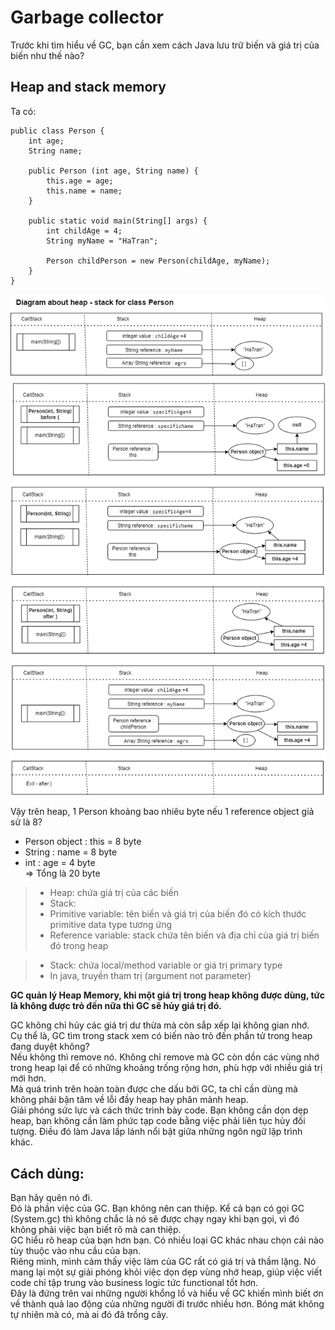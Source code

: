 # Garbage collector

Trước khi tìm hiểu về GC, bạn cần xem cách Java lưu trữ biến và giá trị của biến như thế nào?
## Heap and stack memory

Ta có:

    public class Person {
        int age;
        String name;
    
        public Person (int age, String name) {
            this.age = age;
            this.name = name;
        }
    
        public static void main(String[] args) {
            int childAge = 4;
            String myName = "HaTran";
    
            Person childPerson = new Person(childAge, myName);
        }
    }

![CallStack-Stack-Heap-Diagram](GarbageCollector.png)

Vậy trên heap, 1 Person khoảng bao nhiêu byte nếu 1 reference object giả sử là 8?  
- Person object : this = 8 byte  
- String : name = 8 byte  
- int : age = 4 byte  
=> Tổng là 20 byte

> - Heap: chứa giá trị của các biến
> - Stack: 
>  - Primitive variable: tên biến và giá trị của biến đó có kích thước primitive data type tương ứng
>  - Reference variable: stack chứa tên biến và địa chỉ của giá trị biến đó trong heap

> - Stack: chứa local/method variable or giá trị primary type
> - In java, truyền tham trị (argument not parameter)

**GC quản lý Heap Memory, khi một giá trị trong heap không được dùng, tức là không được trỏ đến nữa thì GC sẽ hủy giá trị đó.**

GC không chỉ hủy các giá trị dư thừa mà còn sắp xếp lại không gian nhớ.  
Cụ thể là, GC tìm trong stack xem có biến nào trỏ đến phần tử trong heap đang duyệt không?  
Nếu không thì remove nó. Không chỉ remove mà GC còn dồn các vùng nhớ trong heap lại để có những khoảng trống rộng hơn, phù hợp với nhiều giá trị mới hơn.  
Mà quá trình trên hoàn toàn được che dấu bởi GC, ta chỉ cần dùng mà không phải bận tâm về lỗi đầy heap hay phân mảnh heap.  
Giải phóng sức lực và cách thức trình bày code. Bạn không cần dọn dẹp heap, bạn không cần làm phức tạp code bằng việc phải liên tục hủy đối tượng. Điều đó làm Java lấp lánh nổi bật giữa những ngôn ngữ lập trình khác.

## Cách dùng:
Bạn hãy quên nó đi.  
Đó là phần việc của GC. Bạn không nên can thiệp. Kể cả bạn có gọi GC (System.gc) thì không chắc là nó sẽ được chạy ngay khi bạn gọi, vì đó không phải việc bạn biết rõ mà can thiệp.   
GC hiểu rõ heap của bạn hơn bạn.
Có nhiều loại GC khác nhau chọn cái nào tùy thuộc vào nhu cầu của bạn.  
Riêng mình, mình cảm thấy việc làm của GC rất có giá trị và thầm lặng. Nó mang lại một sự giải phóng khỏi việc dọn dẹp vùng nhớ heap, giúp việc viết code chỉ tập trung vào business logic tức functional tốt hơn.  
Đây là đứng trên vai những người khổng lồ và hiểu về GC khiến mình biết ơn về thành quả lao động của những người đi trước nhiều hơn. Bóng mát không tự nhiên mà có, mà ai đó đã trồng cây.  

